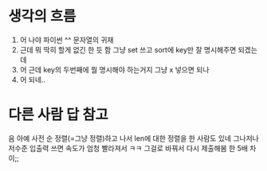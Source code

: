 # 생각의 흐름
1. 어 나야 파이썬 ^^ 문자열의 귀재
2. 근데 뭐 딱히 할게 없긴 한 듯 함 그냥
set 쓰고
sort에 key만 잘 명시해주면 되겠는데
3. 어 근데 key의 두번째에 뭘 명시해야 하는거지 그냥 x 넣으면 되나
4. 어 되네..

# 다른 사람 답 참고
음 아예 사전 순 정렬(=그냥 정렬)하고 나서 len에 대한 정렬을 한 사람도 있네
그나저나 저수준 입출력 쓰면 속도가 엄청 빨라져서 ㅋㅋ 그걸로 바꿔서 다시 제출해봄
한 5배 차이;;

